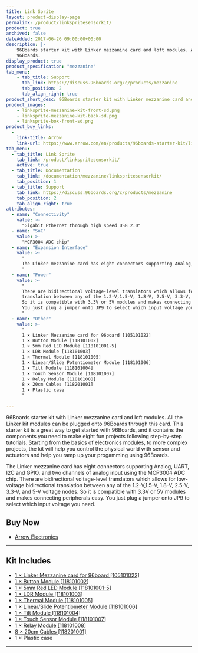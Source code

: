 ```yaml
---
title: Link Sprite
layout: product-display-page
permalink: /product/linkspritesensorkit/
product: true
archived: false
dateAdded: 2017-06-26 09:00:00+00:00
description: |-
    96Boards starter kit with Linker mezzanine card and loft modules. All the Linker kit modules can be plugged onto 96Boards through this card. This starter kit is a great way to get started with 96Boards.
    96Boards.
display_product: true
product_specification: "mezzanine"
tab_menu:
    - tab_title: Support
      tab_link: https://discuss.96boards.org/c/products/mezzanine
      tab_position: 2
      tab_align_right: true
product_short_desc: 96Boards starter kit with Linker mezzanine card and loft modules. All the Linker kit modules can be plugged onto 96Boards through this card.
product_images:
    - linksprite-mezzanine-kit-front-sd.png
    - linksprite-mezzanine-kit-back-sd.png
    - linksprite-box-front-sd.png
product_buy_links:
  -
    link-title: Arrow
    link-url: https://www.arrow.com/en/products/96boards-starter-kit/linksprite-technologies-inc
tab_menu:
  - tab_title: Link Sprite
    tab_link: /product/linkspritesensorkit/
    active: true
  - tab_title: Documentation
    tab_link: /documentation/mezzanine/linkspritesensorkit/
    tab_position: 1
  - tab_title: Support
    tab_link: https://discuss.96boards.org/c/products/mezzanine
    tab_position: 2
    tab_align_right: true
attributes:
  - name: "Connectivity"
    value: >-
      "Gigabit Ethernet through high speed USB 2.0"
  - name: "SoC"
    value: >-
      "MCP3004 ADC chip"
  - name: "Expansion Interface"
    value: >-
      "
      The Linker mezzanine card has eight connectors supporting Analog, UART, I2C and GPIO, and two channels of analog input using the MCP3004 ADC chip
      "
  - name: "Power"
    value: >-
      "
      There are bidirectional voltage-level translators which allows for low-voltage bidirectional
      translation between any of the 1.2-V,1.5-V, 1.8-V, 2.5-V, 3.3-V, and 5-V voltage nodes.
      So it is compatible with 3.3V or 5V modules and makes connecting peripherals easy.
      You just plug a jumper onto JP9 to select which input voltage you need.
      "
  - name: "Other"
    value: >-
      "
      1 × Linker Mezzanine card for 96board [105101022]
      1 × Button Module [118101002]
      1 × 5mm Red LED Module [118101001-5]
      1 × LDR Module [118101003]
      1 × Thermal Module [118101005]
      1 × Linear/Slide Potentiometer Module [118101006]
      1 × Tilt Module [118101004]
      1 × Touch Sensor Module [118101007]
      1 × Relay Module [118101008]
      8 × 20cm Cables [118201001]
      1 × Plastic case
      "

---
```

96Boards starter kit with Linker mezzanine card and loft modules. All the Linker kit modules can be plugged onto 96Boards through this card. This starter kit is a great way to get started with 96Boards, and it contains the components you need to make
eight fun projects following step-by-step tutorials. Starting from the basics of electronics modules, to more complex projects, the kit will help you control the physical world with sensor and actuators and help you ramp up your progamming using
96Boards.

The Linker mezzanine card has eight connectors supporting Analog, UART, I2C and GPIO, and two channels of analog input using the MCP3004 ADC chip. There are bidirectional voltage-level translators which allows for low-voltage bidirectional translation
between any of the 1.2-V,1.5-V, 1.8-V, 2.5-V, 3.3-V, and 5-V voltage nodes. So it is compatible with 3.3V or 5V modules and makes connecting peripherals easy. You just plug a jumper onto JP9 to select which input voltage you need.

## Buy Now

- [Arrow Electronics](https://www.arrow.com/en/products/96boards-starter-kit/linksprite-technologies-inc)

***

## Kit Includes

- [1 × Linker Mezzanine card for 96board [105101022]](http://linksprite.com/wiki/index.php?title=Linker_Mezzanine_card_for_96board)
- [1 × Button Module [118101002]](http://linksprite.com/wiki/index.php?title=Button_Module)
- [1 × 5mm Red LED Module [118101001-5]](http://linksprite.com/wiki/index.php?title=5mm_Red_LED_Module)
- [1 × LDR Module [118101003]](http://linksprite.com/wiki/index.php?title=LDR_Module)
- [1 × Thermal Module [118101005]](http://linksprite.com/wiki/index.php?title=Thermal_Module)
- [1 × Linear/Slide Potentiometer Module [118101006]](http://linksprite.com/wiki/index.php?title=Linear/Slide_Potentiometer_Module)
- [1 × Tilt Module [118101004]](http://linksprite.com/wiki/index.php?title=Tilt_Module)
- [1 × Touch Sensor Module [118101007]](http://linksprite.com/wiki/index.php?title=Touch_Sensor_Module)
- [1 × Relay Module [118101008]](http://linksprite.com/wiki/index.php?title=Relay_Module)
- [8 × 20cm Cables [118201001]](http://linksprite.com/wiki/index.php?title=20cm_Cables)
- 1 × Plastic case

***
